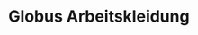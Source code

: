 ---
title: "Globus Arbeitskleidung"
url: /muelheim-an-der-ruhr/globus-arbeitskleidung/
shop: Kleidung
---